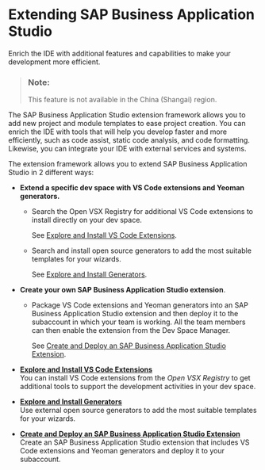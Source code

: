 <!-- loiof6681fa4bbd349809998c8f77a954c77 -->

# Extending SAP Business Application Studio

Enrich the IDE with additional features and capabilities to make your development more efficient.

> ### Note:  
> This feature is not available in the China \(Shangai\) region.

The SAP Business Application Studio extension framework allows you to add new project and module templates to ease project creation. You can enrich the IDE with tools that will help you develop faster and more efficiently, such as code assist, static code analysis, and code formatting. Likewise, you can integrate your IDE with external services and systems.

The extension framework allows you to extend SAP Business Application Studio in 2 different ways:

-   **Extend a specific dev space with VS Code extensions and Yeoman generators.** 

    -   Search the Open VSX Registry for additional VS Code extensions to install directly on your dev space.

        See [Explore and Install VS Code Extensions](Explore_and_Install_VS_Code_Extensions_d83a580.md).

    -   Search and install open source generators to add the most suitable templates for your wizards.

        See [Explore and Install Generators](Explore_and_Install_Generators_7865b5e.md).

-   **Create your own SAP Business Application Studio extension**.

    -   Package VS Code extensions and Yeoman generators into an SAP Business Application Studio extension and then deploy it to the subaccount in which your team is working. All the team members can then enable the extension from the Dev Space Manager.

        See [Create and Deploy an SAP Business Application Studio Extension](Create_and_Deploy_an_SAP_Business_Application_Studio_Extension_2064b4e.md).


-   **[Explore and Install VS Code Extensions](Explore_and_Install_VS_Code_Extensions_d83a580.md)**  
You can install VS Code extensions from the *Open VSX Registry* to get additional tools to support the development activities in your dev space.
-   **[Explore and Install Generators](Explore_and_Install_Generators_7865b5e.md)**  
Use external open source generators to add the most suitable templates for your wizards.
-   **[Create and Deploy an SAP Business Application Studio Extension](Create_and_Deploy_an_SAP_Business_Application_Studio_Extension_2064b4e.md)**  
Create an SAP Business Application Studio extension that includes VS Code extensions and Yeoman generators and deploy it to your subaccount.

